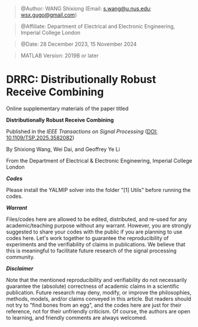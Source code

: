 > @Author: WANG Shixiong (Email: <s.wang@u.nus.edu>; <wsx.gugo@gmail.com>)

> @Affiliate: Department of Electrical and Electronic Engineering, Imperial College London

> @Date: 28 December 2023, 15 November 2024

> MATLAB Version: 2019B or later

# DRRC: Distributionally Robust Receive Combining

Online supplementary materials of the paper titled 

**Distributionally Robust Receive Combining**

Published in the _IEEE Transactions on Signal Processing_ ([DOI: 10.1109/TSP.2025.3582082](https://ieeexplore.ieee.org/document/11048511))
   
By Shixiong Wang, Wei Dai, and Geoffrey Ye Li

From the Department of Electrical & Electronic Engineering, Imperial College London
   
***Codes***

Please install the YALMIP solver into the folder "[1] Utils" before running the codes.

***Warrant***

Files/codes here are allowed to be edited, distributed, and re-used for any academic/teaching purpose without any warrant. However, you are strongly suggested to share your codes with the public if you are planning to use codes here. Let's work together to guarantee the reproducibility of experiments and the verifiability of claims in publications. We believe that this is meaningful to facilitate future research of the signal processing community.

***Disclaimer***

Note that the mentioned reproducibility and verifiability do not necessarily guarantee the (absolute) correctness of academic claims in a scientific publication. Future research may deny, modify, or improve the philosophies, methods, models, and/or claims conveyed in this article. But readers should not try to "find bones from an egg", and the codes here are just for their reference, not for their unfriendly criticism. Of course, the authors are open to learning, and friendly comments are always welcomed.
